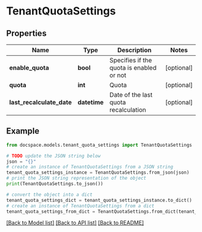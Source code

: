 # TenantQuotaSettings


## Properties

Name | Type | Description | Notes
------------ | ------------- | ------------- | -------------
**enable_quota** | **bool** | Specifies if the quota is enabled or not | [optional] 
**quota** | **int** | Quota | [optional] 
**last_recalculate_date** | **datetime** | Date of the last quota recalculation | [optional] 

## Example

```python
from docspace.models.tenant_quota_settings import TenantQuotaSettings

# TODO update the JSON string below
json = "{}"
# create an instance of TenantQuotaSettings from a JSON string
tenant_quota_settings_instance = TenantQuotaSettings.from_json(json)
# print the JSON string representation of the object
print(TenantQuotaSettings.to_json())

# convert the object into a dict
tenant_quota_settings_dict = tenant_quota_settings_instance.to_dict()
# create an instance of TenantQuotaSettings from a dict
tenant_quota_settings_from_dict = TenantQuotaSettings.from_dict(tenant_quota_settings_dict)
```
[[Back to Model list]](../README.md#documentation-for-models) [[Back to API list]](../README.md#documentation-for-api-endpoints) [[Back to README]](../README.md)


